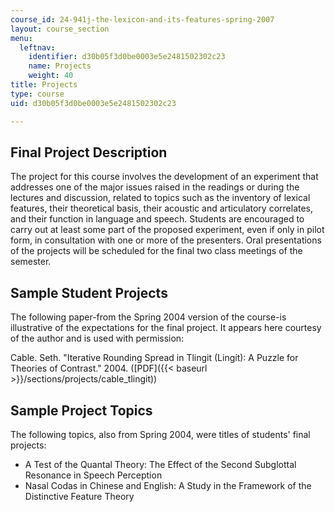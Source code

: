 ```yaml
---
course_id: 24-941j-the-lexicon-and-its-features-spring-2007
layout: course_section
menu:
  leftnav:
    identifier: d30b05f3d0be0003e5e2481502302c23
    name: Projects
    weight: 40
title: Projects
type: course
uid: d30b05f3d0be0003e5e2481502302c23

---
```


Final Project Description
-------------------------

The project for this course involves the development of an experiment that addresses one of the major issues raised in the readings or during the lectures and discussion, related to topics such as the inventory of lexical features, their theoretical basis, their acoustic and articulatory correlates, and their function in language and speech. Students are encouraged to carry out at least some part of the proposed experiment, even if only in pilot form, in consultation with one or more of the presenters. Oral presentations of the projects will be scheduled for the final two class meetings of the semester.

Sample Student Projects
-----------------------

The following paper-from the Spring 2004 version of the course-is illustrative of the expectations for the final project. It appears here courtesy of the author and is used with permission:

Cable. Seth. "Iterative Rounding Spread in Tlingit (Lingít): A Puzzle for Theories of Contrast." 2004. ([PDF]({{< baseurl >}}/sections/projects/cable_tlingit))

Sample Project Topics
---------------------

The following topics, also from Spring 2004, were titles of students' final projects:

*   A Test of the Quantal Theory: The Effect of the Second Subglottal Resonance in Speech Perception
*   Nasal Codas in Chinese and English: A Study in the Framework of the Distinctive Feature Theory
